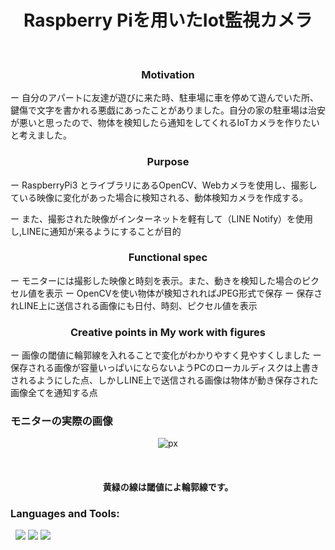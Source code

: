 <h1 align="center">Raspberry Piを用いたIot監視カメラ</h1>
&nbsp;

<h3 align="center">Motivation</h3>
ー   自分のアパートに友達が遊びに来た時、駐車場に車を停めて遊んでいた所、鍵傷で文字を書かれる悪戯にあったことがありました。自分の家の駐車場は治安が悪いと思ったので、物体を検知したら通知をしてくれるIoTカメラを作りたいと考えました。   

<h3 align="center">Purpose </h3>
ー  RaspberryPi3 とライブラリにあるOpenCV、Webカメラを使用し、撮影している映像に変化があった場合に検知される、動体検知カメラを作成する。

ー  また、撮影された映像がインターネットを軽有して（LINE Notify）を使用し,LINEに通知が来るようにすることが目的

<h3 align="center">Functional spec</h3>
ー  モニターには撮影した映像と時刻を表示。また、動きを検知した場合のピクセル値を表示  
ー  OpenCVを使い物体が検知されればJPEG形式で保存
ー  保存されLINE上に送信される画像にも日付、時刻、ピクセル値を表示

<h3 align="center">Creative points in My work with figures </h3>
ー  画像の閾値に輪郭線を入れることで変化がわかりやすく見やすくしました
ー  保存される画像が容量いっぱいにならないようPCのローカルディスクは上書きされるようにした点、しかしLINE上で送信される画像は物体が動き保存された画像全てを通知する点

### モニターの実際の画像 ###

<div align="center">

![px](https://user-images.githubusercontent.com/83407832/150933112-339bd8be-4259-44b7-ae16-d8cd89c08bdc.jpg)

</div>
&nbsp;
<h4 align="center">黄緑の線は閾値によ輪郭線です。</h4>


<h3 align="left">Languages and Tools:</h3>
&nbsp;
<img src="https://img.shields.io/badge/Python-OpenCv-6F02B5.svg?logo=python&style=popout-square">
<img src="https://img.shields.io/badge/-Raspberrypi-C51A4A.svg?logo=raspberrypi&style=popout-square">
<img src="https://img.shields.io/badge/-Line-00C300.svg?logo=line&style=plastic">
&nbsp;
